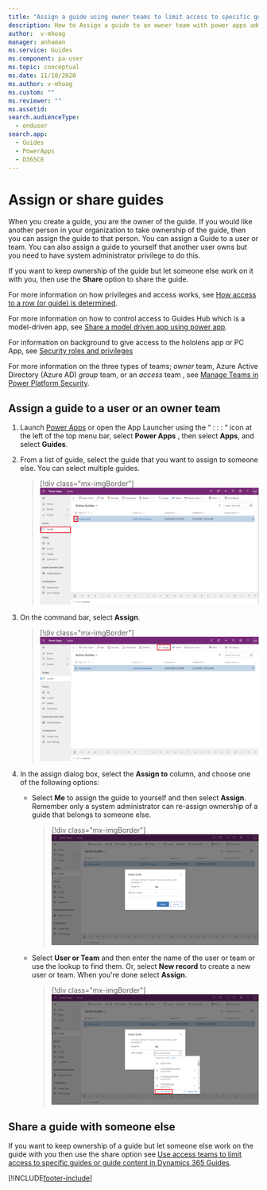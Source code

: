 ```yaml
---
title: "Assign a guide using owner teams to limit access to specific guides or guide content in Dynamics 365 Guides | MicrosoftDocs"
description: How to Assign a guide to an owner team with power apps admin
author:  v-mhoag
manager: anhaman
ms.service: Guides
ms.component: pa-user
ms.topic: conceptual
ms.date: 11/10/2020
ms.author: v-mhoag
ms.custom: ""
ms.reviewer: ""
ms.assetid: 
search.audienceType: 
  - enduser
search.app: 
  - Guides
  - PowerApps
  - D365CE
---
```

<!-- This article is a copy of the article below with the term "record" updated to "guide".   A better solution will have to be found to "customize" core power apps support documents to address the specific D365 Guides user experience.  
https://docs.microsoft.com/powerapps/user/assign-or-share-records -->

# Assign or share guides

When you create a guide, you are the owner of the guide. If you would like another person in your organization to take ownership of the guide, then you can assign the guide to that person. You can assign a Guide to a user or team. You can also assign a guide to yourself that another user owns but you need to have system administrator privilege to do this.

If you want to keep ownership of the guide but let someone else work on it with you, then use the **Share** option to share the guide.

For more information on how privileges and access works, see [How access to a row (or guide) is determined](https://docs.microsoft.com/power-platform/admin/how-record-access-determined).

For more information on how to control access to Guides Hub which is a model-driven app, see [Share a model driven app using power app](https://docs.microsoft.com/powerapps/maker/model-driven-apps/share-model-driven-app).

For information on background to give access to the hololens app or PC App, see [Security roles and privileges](https://docs.microsoft.com/power-platform/admin/security-roles-privileges#team-members-privilege-inheritance)

For more information on the three types of teams; *owner* team, Azure Active Directory (Azure AD) *group* team, or an *access* team , see [Manage Teams in Power Platform Security](https://docs.microsoft.com/power-platform/admin/manage-teams).

## Assign a guide to a user or an owner team

1. Launch [Power Apps](https://make.powerapps.com/)  or open the App Launcher using the “ : : : “ icon at the left of the top menu bar,   select **Power Apps** , then select **Apps**, and select **Guides**.  
1. From a list of guide, select the guide that you want to assign to someone else. You can select multiple guides.

   > [!div class="mx-imgBorder"]
   > ![Select the guide that you want to reassign](media/admin-access-assign-01.png "Select the guide that you want to reassign")

1. On the command bar, select **Assign**.

   > [!div class="mx-imgBorder"]
   > ![Select assign a guide](media/admin-access-assign-02.png "Select assign a guide")

1. In the assign dialog box, select the **Assign to** column, and choose one of the following options:
    - Select **Me** to assign the guide to yourself and then select **Assign**. Remember only a system administrator can re-assign ownership of a guide that belongs to someone else.
      > [!div class="mx-imgBorder"]
      > ![Select Me to assign the guide to yourself](media/admin-access-assign-03.png "Select Me to assign the guide to yourself")
    - Select **User or Team** and then enter the name of the user or team or use the lookup to find them. Or, select **New record** to create a new user or team. When you're done select **Assign**.

      > [!div class="mx-imgBorder"]
      > ![Use the lookup to reassign a guide](media/admin-access-assign-04.png "Use the lookup to reassign a guide")

## Share a guide with someone else

 If you want to keep ownership of a guide but let someone else work on the guide with you then use the share option see [Use access teams to limit access to specific guides or guide content in Dynamics 365 Guides](https://docs.microsoft.com/dynamics365/mixed-reality/guides/admin-access-teams).

[!INCLUDE[footer-include](../includes/footer-banner.md)]
